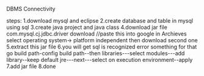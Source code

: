 DBMS Connectivity

steps:
1.download mysql and eclipse
2.create database and table in mysql using sql
3.create java project and java class 
4.download jar file 
com.mysql.cj.jdbc.driver download  //paste this into google
in Archieves select operating system-> platform independent
then download second one
5.extract this jar file
6.you will get sql is recognized error something
for that go build path-config build path--then libraries---select modules---add library--keep default jre---next---select on execution environment--apply
7.add jar file 
8.done
